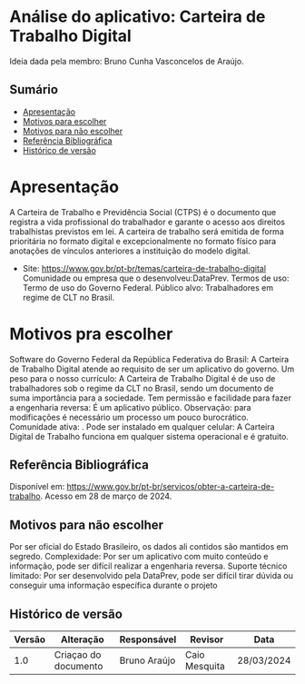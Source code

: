# Análise do aplicativo: Carteira de Trabalho Digital

Ideia dada pela membro: Bruno Cunha Vasconcelos de Araújo.

## Sumário
* [Apresentação](#Apresentação)
* [Motivos para escolher](#motivos-pra-escolher)
* [Motivos para não escolher](#motivos-para-não-escolher)
* [Referência Bibliográfica](Referência-Bibliográfica)
* [Histórico de versão](#histórico-de-versão)


# Apresentação

A Carteira de Trabalho e Previdência Social (CTPS) é o documento que 
registra a vida profissional do trabalhador e garante o acesso aos 
direitos trabalhistas previstos em lei. A carteira de trabalho será 
emitida de forma prioritária no formato digital e excepcionalmente no 
formato físico para anotações de vínculos anteriores a instituição do 
modelo digital.


* Site: https://www.gov.br/pt-br/temas/carteira-de-trabalho-digital
Comunidade ou empresa que o desenvolveu:DataPrev.
Termos de uso: Termo de uso do Governo Federal.
Público alvo:  Trabalhadores em regime de CLT no Brasil.

# Motivos pra escolher

Software do Governo Federal da República Federativa do Brasil: A Carteira de Trabalho Digital atende ao requisito de
 ser um aplicativo do governo.
Um peso para o nosso currículo: A Carteira de Trabalho Digital é de uso de trabalhadores sob o regime da CLT no Brasil, sendo
um documento de suma importância para a sociedade.
Tem permissão e facilidade para fazer a engenharia reversa:
É um aplicativo público.
Observação: para modificações é necessário um processo um pouco burocrático.
Comunidade ativa: .
Pode ser instalado em qualquer celular: A Carteira Digital de Trabalho funciona em qualquer sistema operacional e é gratuito.


## Referência Bibliográfica

Disponível em: https://www.gov.br/pt-br/servicos/obter-a-carteira-de-trabalho. Acesso em 28 de março de 2024.

## Motivos para não escolher

Por ser oficial do Estado Brasileiro, os dados ali contidos são mantidos em segredo.
Complexidade: Por ser um aplicativo com muito conteúdo e informação, pode ser difícil realizar a engenharia reversa.
Suporte técnico limitado: Por ser desenvolvido pela DataPrev, pode ser difícil tirar dúvida ou conseguir uma informação específica durante o projeto

## Histórico de versão
| Versão | Alteração                  | Responsável     | Revisor | Data       |
| -      | -                          | -               | -       | -          |
| 1.0    | Criaçao do documento       | Bruno Araújo    |Caio Mesquita  | 28/03/2024 |
